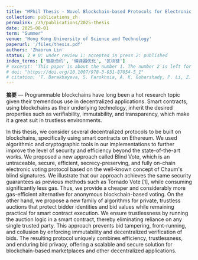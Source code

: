 ```yaml
---
title: "MPhil Thesis - Novel Blockchain-based Protocols for Electronic Voting and Auctions"
collection: publications_zh
permalink: /zh/publications/2025-thesis
date: 2025-08-01
term: "Summer"
venue: 'Hong Kong University of Science and Technology'
paperurl: '/files/thesis.pdf'
authors: 'Zhaorun Lin'
status: 2 # 0: under review 1: accepted in press 2: published
index_terms: ['智能合约', '编译器优化', '区块链']
# excerpt: 'This paper is about the number 1. The number 2 is left for future work.'
# doi: "https://doi.org/10.1007/978-3-031-87054-5_1"
# citation: 'T. Barakbayeva, S. Farokhnia, A. K. Goharshady, P. Li, Z. Lin, "Improved Gas Optimization of Smart Contracts," in 11th International Conference on Fundamentals of Software Engineering (FSEN), 2025, pp 1-10.'
---
```

**摘要** — Programmable blockchains have long been a hot research topic given their tremendous use in decentralized applications. Smart contracts, using blockchains as their underlying technology, inherit the desired properties such as verifiability, immutability, and transparency, which make it a great suit in trustless environments.

In this thesis, we consider several decentralized protocols to be built on blockchains, specifically using smart contracts on Ethereum. We used algorithmic and cryptographic tools in our implementations to further improve the level of security and efficiency beyond the state-of-the-art works. We proposed a new approach called Blind Vote, which is an untraceable, secure, efficient, secrecy-preserving, and fully on-chain electronic voting protocol based on the well-known concept of Chaum's blind signatures. We illustrate that our approach achieves the same security guarantees as previous methods such as Tornado Vote [1], while consuming significantly less gas. Thus, we provide a cheaper and considerably more gas-efficient alternative for anonymous blockchain-based voting. On the other hand, we propose a new family of algorithms for private, trustless auctions that protect bidder identities and bid values while remaining practical for smart contract execution. We ensure trustlessness by running the auction logic in a smart contract, thereby eliminating reliance on any single trusted party. This approach prevents bid tampering, front-running, and collusion by enforcing immutability and decentralized verification of bids. The resulting protocol uniquely combines efficiency, trustlessness, and enduring bid privacy, offering a scalable and secure solution for blockchain-based marketplaces and other decentralized applications.

<!-- {% if page.index_terms %}
  <code>索引词 — {{ page.index_terms | join: ', ' }}</code>
{% endif %} -->